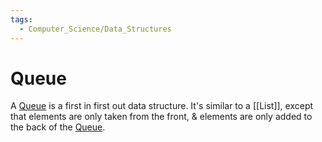 ```yaml
---
tags:
  - Computer_Science/Data_Structures
---
```

# Queue
A [Queue](Queue.md) is a first in first out data structure. It's similar to a [[List]], except that elements are only taken from the front, & elements are only added to the back of the [Queue](Queue.md).